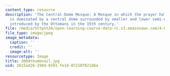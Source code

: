 ```yaml
---
content_type: resource
description: 'The Central-Dome Mosque: A Mosque in which the prayer hall''s space
  is dominated by a central dome surrounded by smaller and lower semi-domes. It was
  introduced by the Ottomans in the 15th century.'
file: /media/https%3A/open-learning-course-data-rc.s3.amazonaws.com/4-614-religious-architecture-and-islamic-cultures-fall-2002/2615ad26298d6591fe1d07210f821d6a_3004thumbnail.jpg
file_type: image/jpeg
image_metadata:
  caption: ''
  credit: ''
  image-alt: ''
resourcetype: Image
title: 3004thumbnail.jpg
uid: 2615ad26-298d-6591-fe1d-07210f821d6a
---
```

